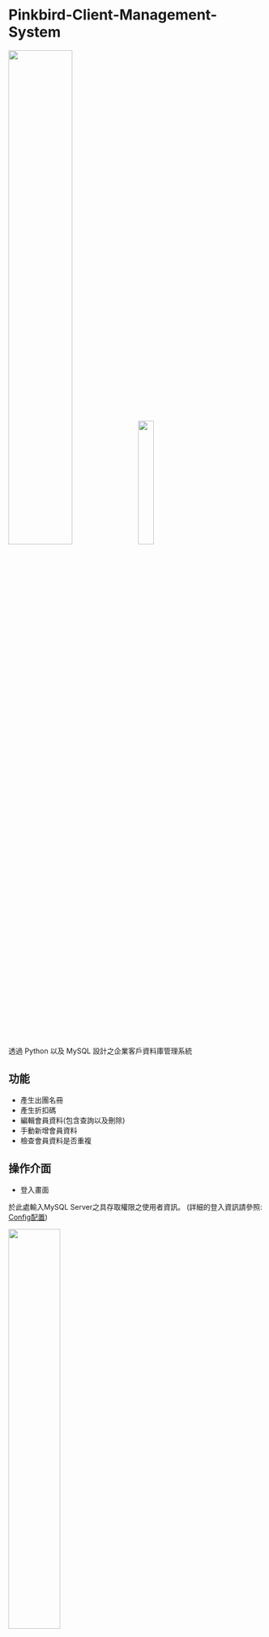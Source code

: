 # Pinkbird-Client-Management-System

<img src = 'https://user-images.githubusercontent.com/34447298/130364293-bb9d9f77-2397-4571-98cd-894ca79139e0.png' height=50% width=50%></img>
<img src = 'https://user-images.githubusercontent.com/34447298/130364251-8e9b2dfb-299b-42f1-865a-1b8397831891.png' height=25% width=25%></img>

透過 Python 以及 MySQL 設計之企業客戶資料庫管理系統

## 功能

 - 產生出團名冊
 - 產生折扣碼
 - 編輯會員資料(包含查詢以及刪除)
 - 手動新增會員資料
 - 檢查會員資料是否重複

## 操作介面
 - 登入畫面

於此處輸入MySQL Server之具存取權限之使用者資訊。 (詳細的登入資訊請參照: [Config配置](#config))

<img src = 'https://user-images.githubusercontent.com/34447298/130611339-8991e82a-6ab1-429a-9f80-590732d6a8d4.png' height=45% width=45%></img>

 - 主選單畫面介面

此處可選擇進入各項梓功能介面中，進入功能介面後也可透過鍵盤操作 `Ctrl+C` 來回到此介面。

<img src = 'https://user-images.githubusercontent.com/34447298/130611391-2692c5d2-f6d0-4e42-8ecb-f043633fbddf.png' height=45% width=45%></img>

 - 產生出團名冊

此為客製化功能，可進入介面並選擇指定模式後，輸入報名格式的 .XLSX 檔後，系統將會自動向SQL Server請求會員詳細資料，並分析處理後回傳，並輸出一份清晰的Excel檔。

<img src = 'https://user-images.githubusercontent.com/34447298/130611415-02a9a237-3c26-4a87-be9f-5b4ea4b2b3f0.png' height=45% width=45%></img>

 - 折扣碼管理

提供兩種模式的折扣碼產生功能，以及後續的折扣碼管理功能。

<img src = 'https://user-images.githubusercontent.com/34447298/130611438-1d233a46-b681-4873-8ade-598046812a94.png' height=45% width=45%></img>

 - 編輯使用者資料

將複雜的 SQL 指令設計成簡單的中文化使用者介面，可輕鬆操作 MySQL 系統

<img src = 'https://user-images.githubusercontent.com/34447298/130611455-d25193ad-bd46-49e8-a1a6-2f340fb075e6.png' height=45% width=45%></img>

 - 新增使用者資料

如有新增單筆使用者資料需求，可使用此功能來達到快速且方便的新增資料功能。但是若有大量資料需要匯入，建議使用功能: 6，連入phpMyAdmin介面，選取對應Database後，尋找畫面上方的中間偏右的位置，有一項「匯入」，可一次匯入大量資料，也有支援許多格式(csv, sql...等)的匯入操作。

<img src = 'https://user-images.githubusercontent.com/34447298/130611476-bb5c675f-443b-4b97-aa39-63ae8a871223.png' height=45% width=45%></img>

 - 檢查資料庫重複度

此功能可快速檢查資料庫內是否有重複的資料存在，判斷的依據為身分證字號重複。若有存在重複項，可選取要保留的版本，最後再進行資料庫更新。

<img src = 'https://user-images.githubusercontent.com/34447298/130611492-763a4070-207e-4a7f-8ea7-fff51e8f7d5d.png' height=45% width=45%></img>

 - 開啟網頁版操作介面

選擇後系統將裕預設瀏覽器中開啟phpMyAdmin的網頁版介面。

<img src = 'https://user-images.githubusercontent.com/34447298/130611799-7c67cd9b-85b6-4282-b48f-47cf66e6ca68.png' height=45% width=45%></img>

## 常見問題

 - <a id = "config" >Config配置</a>
 
第一次運行時系統會自動建立config.ini<br>
需先至運行目錄下配置Config.ini相關內容才能運行<br>
詳細說明於config.ini中有說明
 
 - Database配置

請先確認 MySQL 的 Server 端有啟動TCP/IP連線<br>
並請確認 PORT 沒有問題

 - 登入帳號權限

MySQL 的 Server 端對於登入帳號的權限設定也請留意<br>
確保連線的IP的連線允許，如有防火牆也請將連線IP寫入防火牆規則

## 版權聲明

**Copyright © 2021 粉鳥旅行社 版權所有**
